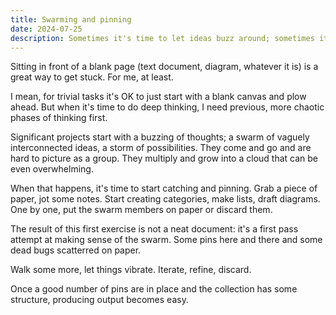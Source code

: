 ```yaml
---
title: Swarming and pinning
date: 2024-07-25
description: Sometimes it's time to let ideas buzz around; sometimes it's time to catch them and organize them.
---
```


Sitting in front of a blank page (text document, diagram, whatever it is) is a great way to get stuck. For me, at least.

I mean, for trivial tasks it's OK to just start with a blank canvas and plow ahead. But when it's time to do deep thinking, I need previous, more chaotic phases of thinking first.

Significant projects start with a buzzing of thoughts; a swarm of vaguely interconnected ideas, a storm of possibilities. They come and go and are hard to picture as a group. They multiply and grow into a cloud that can be even overwhelming.

When that happens, it's time to start catching and pinning. Grab a piece of paper, jot some notes. Start creating categories, make lists, draft diagrams. One by one, put the swarm members on paper or discard them.

The result of this first exercise is not a neat document: it's a first pass attempt at making sense of the swarm. Some pins here and there and some dead bugs scatterred on paper.

Walk some more, let things vibrate. Iterate, refine, discard.

Once a good number of pins are in place and the collection has some structure, producing output becomes easy.
